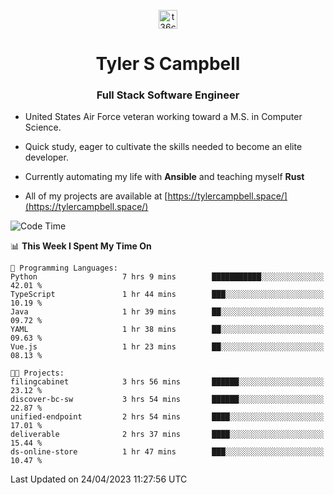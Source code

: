 <p align="center">
<a href="https://www.linkedin.com/in/t36campbell" target="blank"><img align="center" src="https://ik.imagekit.io/t36campbell/Portfolio/linkedin.png.original_m8bbGgPh6.png" alt="t36campbell" height="30" width="30" /></a>
</p>
<h1 align="center">Tyler S Campbell</h1>
<h3 align="center">Full Stack Software Engineer</h3>

* United States Air Force veteran working toward a M.S. in Computer Science.

* Quick study, eager to cultivate the skills needed to become an elite developer.

* Currently automating my life with **Ansible** and teaching myself **Rust**

* All of my projects are available at [https://tylercampbell.space/](https://tylercampbell.space/)

<!--START_SECTION:waka-->
![Code Time](http://img.shields.io/badge/Code%20Time-2%2C415%20hrs%2051%20mins-blue)

📊 **This Week I Spent My Time On** 

```text
💬 Programming Languages: 
Python                   7 hrs 9 mins        ███████████░░░░░░░░░░░░░░   42.01 % 
TypeScript               1 hr 44 mins        ███░░░░░░░░░░░░░░░░░░░░░░   10.19 % 
Java                     1 hr 39 mins        ██░░░░░░░░░░░░░░░░░░░░░░░   09.72 % 
YAML                     1 hr 38 mins        ██░░░░░░░░░░░░░░░░░░░░░░░   09.63 % 
Vue.js                   1 hr 23 mins        ██░░░░░░░░░░░░░░░░░░░░░░░   08.13 % 

🐱‍💻 Projects: 
filingcabinet            3 hrs 56 mins       ██████░░░░░░░░░░░░░░░░░░░   23.12 % 
discover-bc-sw           3 hrs 54 mins       ██████░░░░░░░░░░░░░░░░░░░   22.87 % 
unified-endpoint         2 hrs 54 mins       ████░░░░░░░░░░░░░░░░░░░░░   17.01 % 
deliverable              2 hrs 37 mins       ████░░░░░░░░░░░░░░░░░░░░░   15.44 % 
ds-online-store          1 hr 47 mins        ███░░░░░░░░░░░░░░░░░░░░░░   10.47 % 
```


 Last Updated on 24/04/2023 11:27:56 UTC
<!--END_SECTION:waka-->
